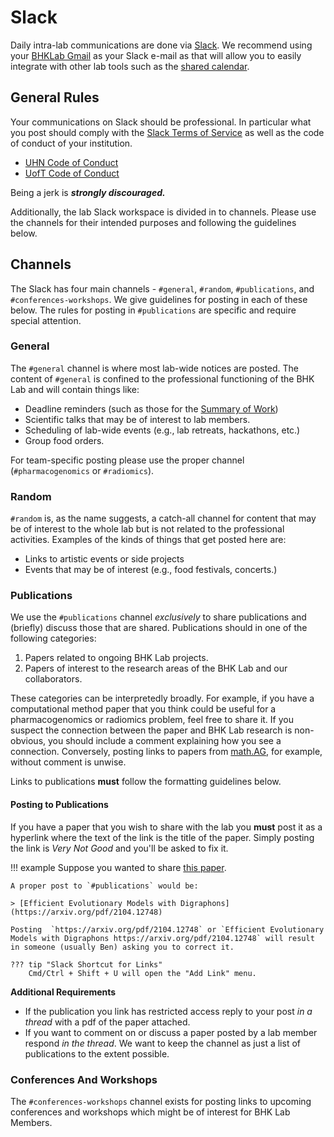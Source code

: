# Slack

Daily intra-lab communications are done via [Slack](https://slack.com/). We recommend using your [BHKLab Gmail](./bhklab_gmail.md) as your Slack e-mail as that will allow you to easily integrate with other lab tools such as the [shared calendar](./bhklab_calendar.md).


## General Rules

Your communications on Slack should be professional. In particular what you post should comply with the [Slack Terms of Service](https://slack.com/terms-of-service/user) as well as the code of conduct of your institution.

- [UHN Code of Conduct](https://www.uhn.ca/corporate/For_Staff/New_Employees/Documents/UHN-Policies-Codes-Handbook.pdf)
- [UofT Code of Conduct](https://people.utoronto.ca/policies/)


Being a jerk is ***strongly discouraged.*** 

Additionally, the lab Slack workspace is divided in to channels. Please use the channels for their intended purposes and following the guidelines below. 


## Channels

The Slack has four main channels - `#general`, `#random`, `#publications`, and `#conferences-workshops`. We give guidelines for posting in each of these below. The rules for posting in  `#publications` are specific and require special attention.

### General

The `#general` channel is where most lab-wide notices are posted. The content of `#general` is confined to the professional functioning of the BHK Lab and will contain things like:

- Deadline reminders (such as those for the [Summary of Work](../Summary_Of_Work/index.md))
- Scientific talks that may be of interest to lab members.
- Scheduling of lab-wide events (e.g., lab retreats, hackathons, etc.)
- Group food orders.


For team-specific posting please use the proper channel (`#pharmacogenomics` or `#radiomics`). 

### Random

`#random` is, as the name suggests, a catch-all channel for content that may be of interest to the whole lab but is not related to the professional activities. Examples of the kinds of things that get posted here are:

- Links to artistic events or side projects
- Events that may be of interest (e.g., food festivals, concerts.)


### Publications

We use the `#publications` channel *exclusively* to share publications and (briefly) discuss those that are shared. Publications should in one of the following categories:

1. Papers related to ongoing BHK Lab projects.
2. Papers of interest to the research areas of the BHK Lab and our collaborators. 

These categories can be interpretedly broadly. For example, if you have a computational method paper that you think could be useful for a pharmacogenomics or radiomics problem, feel free to share it. If you suspect the connection between the paper and BHK Lab research is non-obvious, you should include a comment explaining how you see a connection. Conversely, posting links to papers from [math.AG](https://arxiv.org/list/math.AG/recent), for example, without comment is unwise. 


Links to publications **must** follow the formatting guidelines below.


#### Posting to Publications

If you have a paper that you wish to share with the lab you **must** post it as a hyperlink where the text of the link is the title of the paper. Simply posting the link is *Very Not Good* and you'll be asked to fix it. 

!!! example
    Suppose you wanted to share [this paper](https://arxiv.org/pdf/2104.12748). 

    A proper post to `#publications` would be:

    > [Efficient Evolutionary Models with Digraphons](https://arxiv.org/pdf/2104.12748)

    Posting  `https://arxiv.org/pdf/2104.12748` or `Efficient Evolutionary Models with Digraphons https://arxiv.org/pdf/2104.12748` will result in someone (usually Ben) asking you to correct it.

    ??? tip "Slack Shortcut for Links"
        Cmd/Ctrl + Shift + U will open the "Add Link" menu.

**Additional Requirements**
- If the publication you link has restricted access reply to your post *in a thread* with a pdf of the paper attached.
- If you want to comment on or discuss a paper posted by a lab member respond *in the thread*. We want to keep the channel as just a list of publications to the extent possible.


### Conferences And Workshops

The `#conferences-workshops` channel exists for posting links to upcoming conferences and workshops which might be of interest for BHK Lab Members. 